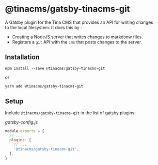 # @tinacms/gatsby-tinacms-git

A Gatsby plugin for the Tina CMS that provides an API for writing changes to the local filesystem. It does this by :

- Creating a NodeJS server that writes changes to markdonw files.
- Registers a `git` API with the `cms` that posts changes to the server.

## Installation

```
npm install --save @tinacms/gatsby-tinacms-git
```

or

```sh
yarn add @tinacms/gatsby-tinacms-git
```

## Setup

Include `@tinacms/gatsby-tinacms-git` in the list of gatsby plugins:

_gatsby-config.js_

```javascript
module.exports = {
  // ...
  plugins: [
    // ...
    '@tinacms/gatsby-tinacms-git',
  ],
}
```
